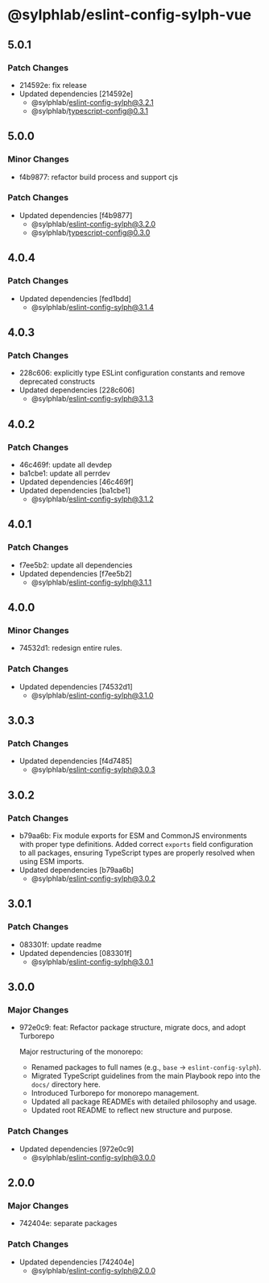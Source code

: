 # @sylphlab/eslint-config-sylph-vue

## 5.0.1

### Patch Changes

- 214592e: fix release
- Updated dependencies [214592e]
  - @sylphlab/eslint-config-sylph@3.2.1
  - @sylphlab/typescript-config@0.3.1

## 5.0.0

### Minor Changes

- f4b9877: refactor build process and support cjs

### Patch Changes

- Updated dependencies [f4b9877]
  - @sylphlab/eslint-config-sylph@3.2.0
  - @sylphlab/typescript-config@0.3.0

## 4.0.4

### Patch Changes

- Updated dependencies [fed1bdd]
  - @sylphlab/eslint-config-sylph@3.1.4

## 4.0.3

### Patch Changes

- 228c606: explicitly type ESLint configuration constants and remove deprecated constructs
- Updated dependencies [228c606]
  - @sylphlab/eslint-config-sylph@3.1.3

## 4.0.2

### Patch Changes

- 46c469f: update all devdep
- ba1cbe1: update all perrdev
- Updated dependencies [46c469f]
- Updated dependencies [ba1cbe1]
  - @sylphlab/eslint-config-sylph@3.1.2

## 4.0.1

### Patch Changes

- f7ee5b2: update all dependencies
- Updated dependencies [f7ee5b2]
  - @sylphlab/eslint-config-sylph@3.1.1

## 4.0.0

### Minor Changes

- 74532d1: redesign entire rules.

### Patch Changes

- Updated dependencies [74532d1]
  - @sylphlab/eslint-config-sylph@3.1.0

## 3.0.3

### Patch Changes

- Updated dependencies [f4d7485]
  - @sylphlab/eslint-config-sylph@3.0.3

## 3.0.2

### Patch Changes

- b79aa6b: Fix module exports for ESM and CommonJS environments with proper type definitions. Added correct `exports` field configuration to all packages, ensuring TypeScript types are properly resolved when using ESM imports.
- Updated dependencies [b79aa6b]
  - @sylphlab/eslint-config-sylph@3.0.2

## 3.0.1

### Patch Changes

- 083301f: update readme
- Updated dependencies [083301f]
  - @sylphlab/eslint-config-sylph@3.0.1

## 3.0.0

### Major Changes

- 972e0c9: feat: Refactor package structure, migrate docs, and adopt Turborepo

  Major restructuring of the monorepo:

  - Renamed packages to full names (e.g., `base` -> `eslint-config-sylph`).
  - Migrated TypeScript guidelines from the main Playbook repo into the `docs/` directory here.
  - Introduced Turborepo for monorepo management.
  - Updated all package READMEs with detailed philosophy and usage.
  - Updated root README to reflect new structure and purpose.

### Patch Changes

- Updated dependencies [972e0c9]
  - @sylphlab/eslint-config-sylph@3.0.0

## 2.0.0

### Major Changes

- 742404e: separate packages

### Patch Changes

- Updated dependencies [742404e]
  - @sylphlab/eslint-config-sylph@2.0.0
